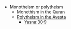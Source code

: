- Monotheism or polytheism
  - Monethism in the Quran
  - [Polytheism in the Avesta](https://www.researchgate.net/publication/332570001_O_Wise_One_and_You_Other_Ahuras_The_Flawed_Application_of_Monotheism_Towards_Zoroastrianism)
     - [Yasna:30:9](https://lrc.la.utexas.edu/eieol/aveol/40)
